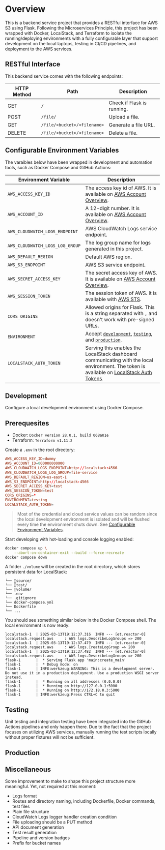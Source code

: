# Overview

This is a backend service project that provides a RESTful interface for AWS S3 using Flask. Following the Microservices Principle, this project has been wrapped with Docker, LocalStack, and Terraform to isolate the running/deploying environments with a fully configurable layer that support development on the local laptops, testing in CI/CD pipelines, and deployment to the AWS services.

## RESTful Interface

This backend service comes with the following endpoints:

| HTTP Method | Path                        | Description                |
| ----------- | --------------------------- | -------------------------- |
| GET         | `/`                         | Check if Flask is running. |
| POST        | `/file/`                    | Upload a file.             |
| GET         | `/file/<bucket>/<filename>` | Generate a file URL.       |
| DELETE      | `/file/<bucket>/<filename>` | Delete a file.             |

## Configurable Environment Variables

The varaibles below have been wrapped in development and automation tools, such as Docker Compose and GitHub Actions:

| Environment Variable            | Description                                                                                                                                                                                     |
| ------------------------------- | ----------------------------------------------------------------------------------------------------------------------------------------------------------------------------------------------- |
| `AWS_ACCESS_KEY_ID`             | The access key id of AWS. It is available on [AWS Account Overview](https://console.aws.amazon.com/).                                                                                           |
| `AWS_ACCOUNT_ID`                | A 12-digit number. It is available on [AWS Account Overview](https://console.aws.amazon.com/).                                                                                                  |
| `AWS_CLOUDWATCH_LOGS_ENDPOINT`  | AWS CloudWatch Logs service endpoint.                                                                                                                                                           |
| `AWS_CLOUDWATCH_LOGS_LOG_GROUP` | The log group name for logs generated in this project.                                                                                                                                          |
| `AWS_DEFAULT_REGION`            | Default AWS region.                                                                                                                                                                             |
| `AWS_S3_ENDPOINT`               | AWS S3 service endpoint.                                                                                                                                                                        |
| `AWS_SECRET_ACCESS_KEY`         | The secret access key of AWS. It is available on [AWS Account Overview](https://console.aws.amazon.com/).                                                                                       |
| `AWS_SESSION_TOKEN`             | The session token of AWS. It is available with [AWS STS](https://docs.aws.amazon.com/IAM/latest/UserGuide/id_credentials_temp.html).                                                            |
| `CORS_ORIGINS`                  | Allowed origins for Flask. This is a string separated with `,` and doesn't work with pre-signed URLs.                                                                                           |
| `ENVIRONMENT`                   | Accept [`development`](#development), [`testing`](#testing), and [`production`](#production).                                                                                                   |
| `LOCALSTACK_AUTH_TOKEN`         | Serving this enables the LocalStack dashboard communicating with the local environment. The token is available on [LocalStack Auth Tokens](https://app.localstack.cloud/workspace/auth-tokens). |

## Development

Configure a local development environment using Docker Compose.

## Prerequesites

- Docker: `Docker version 28.0.1, build 068a01e`
- Terraform: `Terraform v1.11.2`

Create a `.env` in the root directory:

```conf
AWS_ACCESS_KEY_ID=dummy
AWS_ACCOUNT_ID=000000000000
AWS_CLOUDWATCH_LOGS_ENDPOINT=http://localstack:4566
AWS_CLOUDWATCH_LOGS_LOG_GROUP=file-service
AWS_DEFAULT_REGION=us-east-1
AWS_S3_ENDPOINT=http://localstack:4566
AWS_SECRET_ACCESS_KEY=test
AWS_SESSION_TOKEN=test
CORS_ORIGINS=*
ENVIRONMENT=testing
LOCALSTACK_AUTH_TOKEN=
```

> Most of the credential and cloud service values can be random since the local development environment is isolated and will be flushed every time the environment shuts down. See [Configurable Environment Variables](#configurable-environment-variables).

Start developing with hot-loading and console logging enabled:

```bash
docker compose up \
    --abort-on-container-exit --build --force-recreate
docker compose down
```

A folder `./volume` will be created in the root directory, which stores persistent data for LocalStack:

```
└── 📁source/
└── 📁test/
└── 📁volume/
└── .env
└── .gitignore
└── docker-compose.yml
└── Dockerfile
└── ...
```

You should see something similar below in the Docker Compose shell. The local environment is now ready:

```
localstack-1  | 2025-03-13T19:12:37.316  INFO --- [et.reactor-0] localstack.request.aws     : AWS logs.DescribeLogGroups => 200
localstack-1  | 2025-03-13T19:12:37.479  INFO --- [et.reactor-0] localstack.request.aws     : AWS logs.CreateLogGroup => 200
localstack-1  | 2025-03-13T19:12:37.482  INFO --- [et.reactor-0] localstack.request.aws     : AWS logs.DescribeLogGroups => 200
flask-1       |  * Serving Flask app 'main:create_main'
flask-1       |  * Debug mode: on
flask-1       | INFO:werkzeug:WARNING: This is a development server. Do not use it in a production deployment. Use a production WSGI server instead.
flask-1       |  * Running on all addresses (0.0.0.0)
flask-1       |  * Running on http://127.0.0.1:5000
flask-1       |  * Running on http://172.18.0.3:5000
flask-1       | INFO:werkzeug:Press CTRL+C to quit
```

## Testing

Unit testing and integration testing have been integrated into the GitHub Actions pipelines and only happen there. Due to the fact that the project focuses on utilizing AWS services, manually running the test scripts locally without proper fixtures will not be sufficient.

## Production

## Miscellaneous

Some improvement to make to shape this project structure more meaningful. Yet, not required at this moment:

- Logs format
- Routes and directory naming, including Dockerfile, Docker commands, test files
- Plain file structure
- CloudWatch Logs logger handler creation condition
- File uploading should be a PUT method
- API document generation
- Test result generation
- Pipeline and version badges
- Prefix for bucket names
